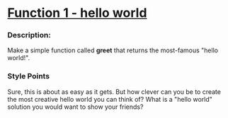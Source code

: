 # [Function 1 - hello world](https://www.codewars.com/kata/523b4ff7adca849afe000035)

### Description:

Make a simple function called **greet** that returns the most-famous "hello world!".

### Style Points

Sure, this is about as easy as it gets. But how clever can you be to create the most creative hello world you can think of? What is a "hello world" solution you would want to show your friends?
